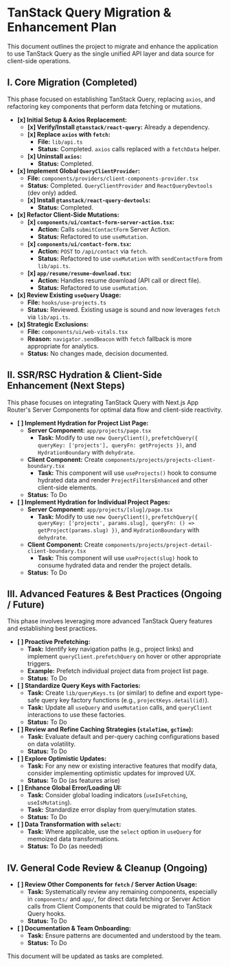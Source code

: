 # TanStack Query Migration & Enhancement Plan

This document outlines the project to migrate and enhance the application to use TanStack Query as the single unified API layer and data source for client-side operations.

## I. Core Migration (Completed)

This phase focused on establishing TanStack Query, replacing `axios`, and refactoring key components that perform data fetching or mutations.

*   **[x] Initial Setup & Axios Replacement:**
    *   **[x] Verify/Install `@tanstack/react-query`:** Already a dependency.
    *   **[x] Replace `axios` with `fetch`:**
        *   **File:** `lib/api.ts`
        *   **Status:** Completed. `axios` calls replaced with a `fetchData` helper.
    *   **[x] Uninstall `axios`:**
        *   **Status:** Completed.
*   **[x] Implement Global `QueryClientProvider`:**
    *   **File:** `components/providers/client-components-provider.tsx`
    *   **Status:** Completed. `QueryClientProvider` and `ReactQueryDevtools` (dev only) added.
    *   **[x] Install `@tanstack/react-query-devtools`:**
        *   **Status:** Completed.
*   **[x] Refactor Client-Side Mutations:**
    *   **[x] `components/ui/contact-form-server-action.tsx`:**
        *   **Action:** Calls `submitContactForm` Server Action.
        *   **Status:** Refactored to use `useMutation`.
    *   **[x] `components/ui/contact-form.tsx`:**
        *   **Action:** `POST` to `/api/contact` via `fetch`.
        *   **Status:** Refactored to use `useMutation` with `sendContactForm` from `lib/api.ts`.
    *   **[x] `app/resume/resume-download.tsx`:**
        *   **Action:** Handles resume download (API call or direct file).
        *   **Status:** Refactored to use `useMutation`.
*   **[x] Review Existing `useQuery` Usage:**
    *   **File:** `hooks/use-projects.ts`
    *   **Status:** Reviewed. Existing usage is sound and now leverages `fetch` via `lib/api.ts`.
*   **[x] Strategic Exclusions:**
    *   **File:** `components/ui/web-vitals.tsx`
    *   **Reason:** `navigator.sendBeacon` with `fetch` fallback is more appropriate for analytics.
    *   **Status:** No changes made, decision documented.

## II. SSR/RSC Hydration & Client-Side Enhancement (Next Steps)

This phase focuses on integrating TanStack Query with Next.js App Router's Server Components for optimal data flow and client-side reactivity.

*   **[ ] Implement Hydration for Project List Page:**
    *   **Server Component:** `app/projects/page.tsx`
        *   **Task:** Modify to use `new QueryClient()`, `prefetchQuery({ queryKey: ['projects'], queryFn: getProjects })`, and `HydrationBoundary` with `dehydrate`.
    *   **Client Component:** Create `components/projects/projects-client-boundary.tsx`
        *   **Task:** This component will use `useProjects()` hook to consume hydrated data and render `ProjectFiltersEnhanced` and other client-side elements.
    *   **Status:** To Do
*   **[ ] Implement Hydration for Individual Project Pages:**
    *   **Server Component:** `app/projects/[slug]/page.tsx`
        *   **Task:** Modify to use `new QueryClient()`, `prefetchQuery({ queryKey: ['projects', params.slug], queryFn: () => getProject(params.slug) })`, and `HydrationBoundary` with `dehydrate`.
    *   **Client Component:** Create `components/projects/project-detail-client-boundary.tsx`
        *   **Task:** This component will use `useProject(slug)` hook to consume hydrated data and render the project details.
    *   **Status:** To Do

## III. Advanced Features & Best Practices (Ongoing / Future)

This phase involves leveraging more advanced TanStack Query features and establishing best practices.

*   **[ ] Proactive Prefetching:**
    *   **Task:** Identify key navigation paths (e.g., project links) and implement `queryClient.prefetchQuery` on hover or other appropriate triggers.
    *   **Example:** Prefetch individual project data from project list page.
    *   **Status:** To Do
*   **[ ] Standardize Query Keys with Factories:**
    *   **Task:** Create `lib/queryKeys.ts` (or similar) to define and export type-safe query key factory functions (e.g., `projectKeys.detail(id)`).
    *   **Task:** Update all `useQuery` and `useMutation` calls, and `queryClient` interactions to use these factories.
    *   **Status:** To Do
*   **[ ] Review and Refine Caching Strategies (`staleTime`, `gcTime`):**
    *   **Task:** Evaluate default and per-query caching configurations based on data volatility.
    *   **Status:** To Do
*   **[ ] Explore Optimistic Updates:**
    *   **Task:** For any new or existing interactive features that modify data, consider implementing optimistic updates for improved UX.
    *   **Status:** To Do (as features arise)
*   **[ ] Enhance Global Error/Loading UI:**
    *   **Task:** Consider global loading indicators (`useIsFetching`, `useIsMutating`).
    *   **Task:** Standardize error display from query/mutation states.
    *   **Status:** To Do
*   **[ ] Data Transformation with `select`:**
    *   **Task:** Where applicable, use the `select` option in `useQuery` for memoized data transformations.
    *   **Status:** To Do (as needed)

## IV. General Code Review & Cleanup (Ongoing)

*   **[ ] Review Other Components for `fetch` / Server Action Usage:**
    *   **Task:** Systematically review any remaining components, especially in `components/` and `app/`, for direct data fetching or Server Action calls from Client Components that could be migrated to TanStack Query hooks.
    *   **Status:** To Do
*   **[ ] Documentation & Team Onboarding:**
    *   **Task:** Ensure patterns are documented and understood by the team.
    *   **Status:** To Do

This document will be updated as tasks are completed.
